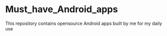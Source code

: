 # Must_have_Android_apps
This repository contains opensource Android apps built by me for my daily use
